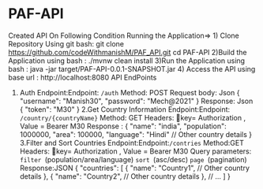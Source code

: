 # PAF-API
Created API On Following Condition
Running the Application=> 1) Clone Repository Using git bash: git clone https://github.com/codeWithmanishM/PAF_API.git
                                                              cd PAF-API
                          2)Build the Application using bash : ./mvnw clean install
                          3)Run the Application using bash   : java -jar target/PAF-API-0.0.1-SNAPSHOT.jar
                          4) Access the API using base url : http://localhost:8080
  API EndPoints
  1. Auth Endpoint:Endpoint: `/auth`
                   Method: POST
                   Request body: Json
                                 {
                                    "username": "Manish30",
                                     "password": "Mech@2021"
                                 }
                   Response: Json
                                {
                                    "token": "M30"
                                }
  2.Get Country Information Endpoint:Endpoint: `/country/{countryName}`
                                     Method: GET
                                     Headers: 🔑key= Authorization , Value = Bearer M30
                  Response : {
                                "name": "india",
                                "population": 1000000,
                                "area": 100000,
                                "language": "Hindi"
                                // Other country details
                             }
 3.Filter and Sort Countries Endpoint:Endpoint:`/contries`
                                      Method:GET
                                      Headers: 🔑key= Authorization , Value = Bearer M30
                            Query parameters: `filter `(population/area/language)
                                              `sort `(asc/desc)
                                              `page `(pagination)
                 Response:JSON
                              {
                                    "countries": [
                                                   {
                                                     "name": "Country1",
                                                      // Other country details
                                                    },
                                                    {
                                                     "name": "Country2",
                                                      // Other country details
                                                     },
                                                    // ...
                                                 ]
                                }

